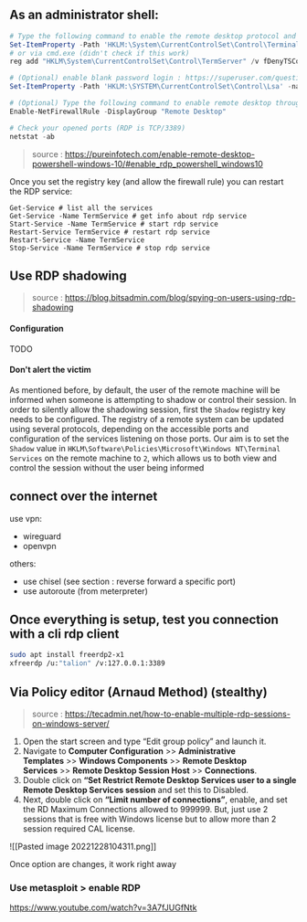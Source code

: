 
## As an administrator shell:

```powershell
# Type the following command to enable the remote desktop protocol and press Enter:
Set-ItemProperty -Path 'HKLM:\System\CurrentControlSet\Control\Terminal Server' -name "fDenyTSConnections" -value 0
# or via cmd.exe (didn't check if this work)
reg add "HKLM\System\CurrentControlSet\Control\TermServer" /v fDenyTSConnections /t REG_DWORD /f

# (Optional) enable blank password login : https://superuser.com/questions/106917/remote-desktop-without-a-password
Set-ItemProperty -Path 'HKLM:\SYSTEM\CurrentControlSet\Control\Lsa' -name "LimitBlankPasswordUse" -value 0

# (Optional) Type the following command to enable remote desktop through the Windows Firewall and press Enter:
Enable-NetFirewallRule -DisplayGroup "Remote Desktop"

# Check your opened ports (RDP is TCP/3389)
netstat -ab
```

> source : https://pureinfotech.com/enable-remote-desktop-powershell-windows-10/#enable_rdp_powershell_windows10

Once you set the registry key (and allow the firewall rule) you can restart the RDP service:
```
Get-Service # list all the services
Get-Service -Name TermService # get info about rdp service
Start-Service -Name TermService # start rdp service
Restart-Service TermService # restart rdp service
Restart-Service -Name TermService
Stop-Service -Name TermService # stop rdp service
```


## Use RDP shadowing
> source : https://blog.bitsadmin.com/blog/spying-on-users-using-rdp-shadowing

#### Configuration

TODO

#### Don't alert the victim

As mentioned before, by default, the user of the remote machine will be informed when someone is attempting to shadow or control their session. In order to silently allow the shadowing session, first the `Shadow` registry key needs to be configured. The registry of a remote system can be updated using several protocols, depending on the accessible ports and configuration of the services listening on those ports. Our aim is to set the `Shadow` value in `HKLM\Software\Policies\Microsoft\Windows NT\Terminal Services` on the remote machine to `2`, which allows us to both view and control the session without the user being informed



## connect over the internet
use vpn:
- wireguard
- openvpn

others:
- use chisel (see section : reverse forward a specific port)
- use autoroute (from meterpreter)


## Once everything is setup, test you connection with a cli rdp client

```bash
sudo apt install freerdp2-x1
xfreerdp /u:"talion" /v:127.0.0.1:3389
```



## Via Policy editor (Arnaud Method) (stealthy)

> source : https://tecadmin.net/how-to-enable-multiple-rdp-sessions-on-windows-server/

1.  Open the start screen and type “Edit group policy” and launch it.
2.  Navigate to **Computer Configuration** >> **Administrative Templates** >> **Windows Components** >> **Remote Desktop Services** >> **Remote Desktop Session Host** >> **Connections**.
3.  Double click on **“Set Restrict Remote Desktop Services user to a single Remote Desktop Services session** and set this to Disabled.
4.  Next, double click on **“Limit number of connections”**, enable, and set the RD Maximum Connections allowed to 999999. But, just use 2 sessions that is free with Windows license but to allow more than 2 session required CAL license.

![[Pasted image 20221228104311.png]]

Once option are changes, it work right away


### Use metasploit > enable RDP
https://www.youtube.com/watch?v=3A7fJUGfNtk

